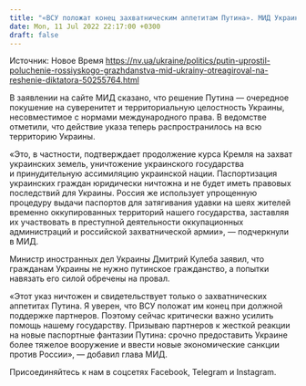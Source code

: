 ```yaml
---
title: "«ВСУ положат конец захватническим аппетитам Путина». МИД Украины отреагировал на указ российского диктатора о гражданстве для украинцев"
date: Mon, 11 Jul 2022 22:17:00 +0300
draft: false
---
```

Источник: Новое Время https://nv.ua/ukraine/politics/putin-uprostil-poluchenie-rossiyskogo-grazhdanstva-mid-ukrainy-otreagiroval-na-reshenie-diktatora-50255764.html


 В заявлении на сайте МИД сказано, что решение Путина — очередное покушение на суверенитет и территориальную целостность Украины, несовместимое с нормами международного права. В ведомстве отметили, что действие указа теперь распространилось на всю территорию Украины.

«Это, в частности, подтверждает продолжение курса Кремля на захват украинских земель, уничтожение украинского государства и принудительную ассимиляцию украинской нации. Паспортизация украинских граждан юридически ничтожна и не будет иметь правовых последствий для Украины. Россия же использует упрощенную процедуру выдачи паспортов для затягивания удавки на шеях жителей временно оккупированных территорий нашего государства, заставляя их участвовать в преступной деятельности оккупационных администраций и российской захватнической армии», — подчеркнули в МИД.

Министр иностранных дел Украины Дмитрий Кулеба заявил, что гражданам Украины не нужно путинское гражданство, а попытки навязать его силой обречены на провал.

«Этот указ ничтожен и свидетельствует только о захватнических аппетитах Путина. Я уверен, что ВСУ положат им конец при должной поддержке партнеров. Поэтому сейчас критически важно усилить помощь нашему государству. Призываю партнеров к жесткой реакции на новые паспортные фантазии Путина: срочно предоставить Украине более тяжелое вооружение и ввести новые экономические санкции против России», — добавил глава МИД.

Присоединяйтесь к нам в соцсетях Facebook, Telegram и Instagram.
